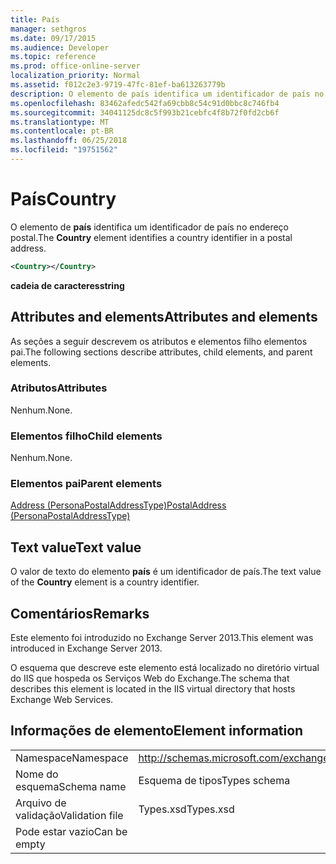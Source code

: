 ```yaml
---
title: País
manager: sethgros
ms.date: 09/17/2015
ms.audience: Developer
ms.topic: reference
ms.prod: office-online-server
localization_priority: Normal
ms.assetid: f012c2e3-9719-47fc-81ef-ba613263779b
description: O elemento de país identifica um identificador de país no endereço postal.
ms.openlocfilehash: 83462afedc542fa69cbb8c54c91d0bbc8c746fb4
ms.sourcegitcommit: 34041125dc8c5f993b21cebfc4f8b72f0fd2cb6f
ms.translationtype: MT
ms.contentlocale: pt-BR
ms.lasthandoff: 06/25/2018
ms.locfileid: "19751562"
---
```

# <a name="country"></a><span data-ttu-id="bcf58-103">País</span><span class="sxs-lookup"><span data-stu-id="bcf58-103">Country</span></span>

<span data-ttu-id="bcf58-104">O elemento de **país** identifica um identificador de país no endereço postal.</span><span class="sxs-lookup"><span data-stu-id="bcf58-104">The **Country** element identifies a country identifier in a postal address.</span></span> 
  
```XML
<Country></Country>
```

 <span data-ttu-id="bcf58-105">**cadeia de caracteres**</span><span class="sxs-lookup"><span data-stu-id="bcf58-105">**string**</span></span>
## <a name="attributes-and-elements"></a><span data-ttu-id="bcf58-106">Attributes and elements</span><span class="sxs-lookup"><span data-stu-id="bcf58-106">Attributes and elements</span></span>

<span data-ttu-id="bcf58-107">As seções a seguir descrevem os atributos e elementos filho elementos pai.</span><span class="sxs-lookup"><span data-stu-id="bcf58-107">The following sections describe attributes, child elements, and parent elements.</span></span>
  
### <a name="attributes"></a><span data-ttu-id="bcf58-108">Atributos</span><span class="sxs-lookup"><span data-stu-id="bcf58-108">Attributes</span></span>

<span data-ttu-id="bcf58-109">Nenhum.</span><span class="sxs-lookup"><span data-stu-id="bcf58-109">None.</span></span>
  
### <a name="child-elements"></a><span data-ttu-id="bcf58-110">Elementos filho</span><span class="sxs-lookup"><span data-stu-id="bcf58-110">Child elements</span></span>

<span data-ttu-id="bcf58-111">Nenhum.</span><span class="sxs-lookup"><span data-stu-id="bcf58-111">None.</span></span>
  
### <a name="parent-elements"></a><span data-ttu-id="bcf58-112">Elementos pai</span><span class="sxs-lookup"><span data-stu-id="bcf58-112">Parent elements</span></span>

[<span data-ttu-id="bcf58-113">Address (PersonaPostalAddressType)</span><span class="sxs-lookup"><span data-stu-id="bcf58-113">PostalAddress (PersonaPostalAddressType)</span></span>](postaladdress-personapostaladdresstype.md)
  
## <a name="text-value"></a><span data-ttu-id="bcf58-114">Text value</span><span class="sxs-lookup"><span data-stu-id="bcf58-114">Text value</span></span>

<span data-ttu-id="bcf58-115">O valor de texto do elemento **país** é um identificador de país.</span><span class="sxs-lookup"><span data-stu-id="bcf58-115">The text value of the **Country** element is a country identifier.</span></span> 
  
## <a name="remarks"></a><span data-ttu-id="bcf58-116">Comentários</span><span class="sxs-lookup"><span data-stu-id="bcf58-116">Remarks</span></span>

<span data-ttu-id="bcf58-117">Este elemento foi introduzido no Exchange Server 2013.</span><span class="sxs-lookup"><span data-stu-id="bcf58-117">This element was introduced in Exchange Server 2013.</span></span>
  
<span data-ttu-id="bcf58-118">O esquema que descreve este elemento está localizado no diretório virtual do IIS que hospeda os Serviços Web do Exchange.</span><span class="sxs-lookup"><span data-stu-id="bcf58-118">The schema that describes this element is located in the IIS virtual directory that hosts Exchange Web Services.</span></span>
  
## <a name="element-information"></a><span data-ttu-id="bcf58-119">Informações de elemento</span><span class="sxs-lookup"><span data-stu-id="bcf58-119">Element information</span></span>

|||
|:-----|:-----|
|<span data-ttu-id="bcf58-120">Namespace</span><span class="sxs-lookup"><span data-stu-id="bcf58-120">Namespace</span></span>  <br/> |http://schemas.microsoft.com/exchange/services/2006/types  <br/> |
|<span data-ttu-id="bcf58-121">Nome do esquema</span><span class="sxs-lookup"><span data-stu-id="bcf58-121">Schema name</span></span>  <br/> |<span data-ttu-id="bcf58-122">Esquema de tipos</span><span class="sxs-lookup"><span data-stu-id="bcf58-122">Types schema</span></span>  <br/> |
|<span data-ttu-id="bcf58-123">Arquivo de validação</span><span class="sxs-lookup"><span data-stu-id="bcf58-123">Validation file</span></span>  <br/> |<span data-ttu-id="bcf58-124">Types.xsd</span><span class="sxs-lookup"><span data-stu-id="bcf58-124">Types.xsd</span></span>  <br/> |
|<span data-ttu-id="bcf58-125">Pode estar vazio</span><span class="sxs-lookup"><span data-stu-id="bcf58-125">Can be empty</span></span>  <br/> ||
   

